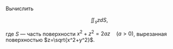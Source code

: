 Вычислить

$$\iint_{s}{zdS},$$

где $S$ — часть поверхности $x^2+z^2=2az \quad \left( a>0 \right)$, вырезанная поверхностью $z=\sqrt{x^2+y^2}$.